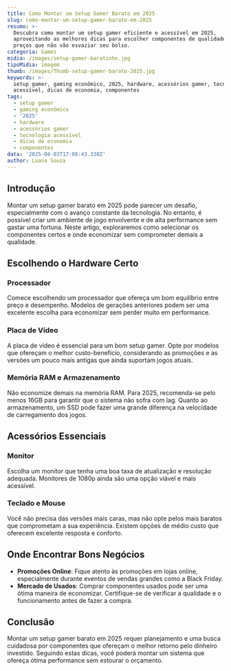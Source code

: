 ```yaml
---
title: Como Montar um Setup Gamer Barato em 2025
slug: como-montar-um-setup-gamer-barato-em-2025
resumo: >-
  Descubra como montar um setup gamer eficiente e acessível em 2025,
  aproveitando as melhores dicas para escolher componentes de qualidade com
  preços que não vão esvaziar seu bolso.
categoria: Games
midia: /images/setup-gamer-baratinho.jpg
tipoMidia: imagem
thumb: /images/Thumb-setup-gamer-barato-2025.jpg
keywords: >-
  setup gamer, gaming econômico, 2025, hardware, acessórios gamer, tecnologia
  acessível, dicas de economia, componentes
tags:
  - setup gamer
  - gaming econômico
  - '2025'
  - hardware
  - acessórios gamer
  - tecnologia acessível
  - dicas de economia
  - componentes
data: '2025-04-03T17:08:43.330Z'
author: Luana Souza
---
```


## Introdução
Montar um setup gamer barato em 2025 pode parecer um desafio, especialmente com o avanço constante da tecnologia. No entanto, é possível criar um ambiente de jogo envolvente e de alta performance sem gastar uma fortuna. Neste artigo, exploraremos como selecionar os componentes certos e onde economizar sem comprometer demais a qualidade.

## Escolhendo o Hardware Certo
### Processador
Comece escolhendo um processador que ofereça um bom equilíbrio entre preço e desempenho. Modelos de gerações anteriores podem ser uma excelente escolha para economizar sem perder muito em performance.

### Placa de Vídeo
A placa de vídeo é essencial para um bom setup gamer. Opte por modelos que ofereçam o melhor custo-benefício, considerando as promoções e as versões um pouco mais antigas que ainda suportam jogos atuais.

### Memória RAM e Armazenamento
Não economize demais na memória RAM. Para 2025, recomenda-se pelo menos 16GB para garantir que o sistema não sofra com lag. Quanto ao armazenamento, um SSD pode fazer uma grande diferença na velocidade de carregamento dos jogos.

## Acessórios Essenciais
### Monitor
Escolha um monitor que tenha uma boa taxa de atualização e resolução adequada. Monitores de 1080p ainda são uma opção viável e mais acessível.

### Teclado e Mouse
Você não precisa das versões mais caras, mas não opte pelos mais baratos que comprometam a sua experiência. Existem opções de médio custo que oferecem excelente resposta e conforto.

## Onde Encontrar Bons Negócios
- **Promoções Online**: Fique atento às promoções em lojas online, especialmente durante eventos de vendas grandes como a Black Friday.
- **Mercado de Usados**: Comprar componentes usados pode ser uma ótima maneira de economizar. Certifique-se de verificar a qualidade e o funcionamento antes de fazer a compra.

## Conclusão
Montar um setup gamer barato em 2025 requer planejamento e uma busca cuidadosa por componentes que ofereçam o melhor retorno pelo dinheiro investido. Seguindo estas dicas, você poderá montar um sistema que ofereça ótima performance sem estourar o orçamento.
